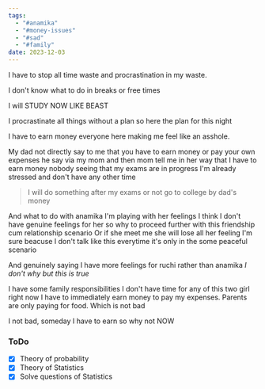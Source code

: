 ```yaml
---
tags:
  - "#anamika"
  - "#money-issues"
  - "#sad"
  - "#family"
date: 2023-12-03
---
```

I have to stop all time waste and procrastination in my waste.

I don't know what to do in breaks or free times

I will STUDY NOW LIKE BEAST

I procrastinate all things without a plan so here the plan for this night

I have to earn money everyone here making me feel like an asshole. 

My dad not directly say to me that you have to earn money or pay your own expenses he say via my mom and then mom tell me in her way that I have to earn money nobody seeing that my exams are in progress I'm already stressed and don't have any other time

> I will do something after my exams or not go to college by dad's money


And what to do with anamika I'm playing with her feelings I think
I don't have genuine feelings for her so why to proceed further with this friendship cum relationship scenario
Or if she meet me she will lose all her feeling I'm sure beacuse I don't talk like this everytime it's only in the some peaceful scenario

And genuinely saying I have more feelings for ruchi rather than anamika
_I don't why but this is true_

I have some family responsibilities I don't have time for any of this two girl right now
I have to immediately earn money to pay my expenses.
Parents are only paying for food. Which is not bad

I not bad, someday I have to earn so why not NOW

### ToDo
- [x] Theory of probability
- [x] Theory of Statistics
- [x] Solve questions of Statistics
